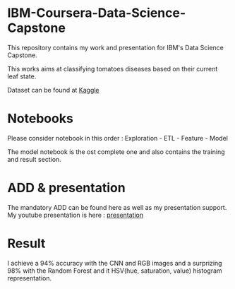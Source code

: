 # IBM-Coursera-Data-Science-Capstone

This repository contains my work and presentation for IBM's Data Science Capstone.

This works aims at classifying tomatoes diseases based on their current leaf state.

Dataset can be found at [Kaggle](https://www.kaggle.com/noulam/tomato)

# Notebooks

Please consider notebook in this order : Exploration - ETL - Feature - Model

The model notebook is the ost complete one and also contains the training and result section.

# ADD & presentation

The mandatory ADD can be found here as well as my presentation support. My youtube presentation is here : [presentation](www.youtube.com)

# Result 

I achieve a 94% accuracy with the CNN and RGB images and a surprizing 98% with the Random Forest and it HSV(hue, saturation, value) histogram representation. 
